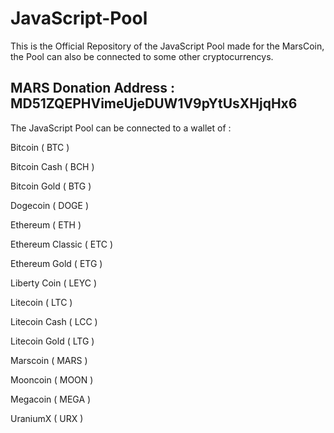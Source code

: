 # JavaScript-Pool

This is the Official Repository of the JavaScript Pool made for the MarsCoin, the Pool can also be connected to some other cryptocurrencys.

## MARS Donation Address : MD51ZQEPHVimeUjeDUW1V9pYtUsXHjqHx6

The JavaScript Pool can be connected to a wallet of :

Bitcoin ( BTC )

Bitcoin Cash ( BCH )

Bitcoin Gold ( BTG )

Dogecoin ( DOGE )

Ethereum ( ETH )

Ethereum Classic ( ETC )

Ethereum Gold ( ETG )

Liberty Coin ( LEYC )

Litecoin ( LTC )

Litecoin Cash ( LCC )

Litecoin Gold ( LTG )

Marscoin ( MARS )

Mooncoin ( MOON )

Megacoin ( MEGA )

UraniumX ( URX )
